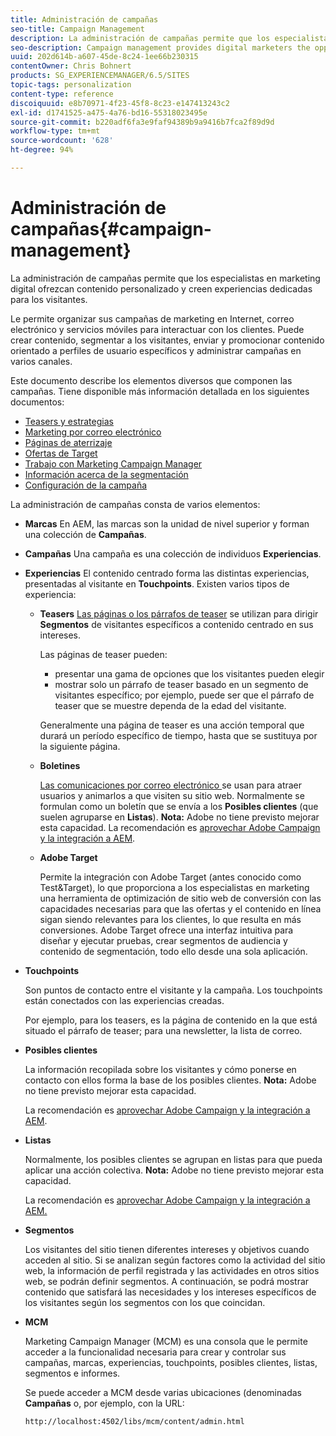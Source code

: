 ```yaml
---
title: Administración de campañas
seo-title: Campaign Management
description: La administración de campañas permite que los especialistas en marketing digital ofrezcan contenido personalizado y creen experiencias dedicadas para los visitantes. Le permite organizar sus campañas de marketing en Internet, correo electrónico y servicios móviles para interactuar con los clientes.
seo-description: Campaign management provides digital marketers the opportunity to deliver personalized content and so create dedicated experiences for visitors. It allows you to orchestrate your marketing campaigns across the web, email and mobile services and so engage your visitors.
uuid: 202d614b-a607-45de-8c24-1ee66b230315
contentOwner: Chris Bohnert
products: SG_EXPERIENCEMANAGER/6.5/SITES
topic-tags: personalization
content-type: reference
discoiquuid: e8b70971-4f23-45f8-8c23-e147413243c2
exl-id: d1741525-a475-4a76-bd16-55318023495e
source-git-commit: b220adf6fa3e9faf94389b9a9416b7fca2f89d9d
workflow-type: tm+mt
source-wordcount: '628'
ht-degree: 94%

---
```


# Administración de campañas{#campaign-management}

La administración de campañas permite que los especialistas en marketing digital ofrezcan contenido personalizado y creen experiencias dedicadas para los visitantes.

Le permite organizar sus campañas de marketing en Internet, correo electrónico y servicios móviles para interactuar con los clientes. Puede crear contenido, segmentar a los visitantes, enviar y promocionar contenido orientado a perfiles de usuario específicos y administrar campañas en varios canales.

Este documento describe los elementos diversos que componen las campañas. Tiene disponible más información detallada en los siguientes documentos:

* [Teasers y estrategias](/help/sites-classic-ui-authoring/classic-personalization-campaigns-teasers-strategy.md)
* [Marketing por correo electrónico](/help/sites-classic-ui-authoring/classic-personalization-campaigns-email.md)
* [Páginas de aterrizaje](/help/sites-classic-ui-authoring/classic-personalization-campaigns-landingpage.md)
* [Ofertas de Target](/help/sites-classic-ui-authoring/classic-personalization-campaigns-target-offers.md)
* [Trabajo con Marketing Campaign Manager](/help/sites-classic-ui-authoring/classic-personalization-campaigns-mktg-manager.md)
* [Información acerca de la segmentación](/help/sites-classic-ui-authoring/classic-personalization-campaigns-segmentation.md)
* [Configuración de la campaña](/help/sites-classic-ui-authoring/classic-personalization-campaigns-setting-up-your.md)

La administración de campañas consta de varios elementos:

* **Marcas**
En AEM, las marcas son la unidad de nivel superior y forman una colección de 
**Campañas**.

* **Campañas**
Una campaña es una colección de individuos 
**Experiencias**.

* **Experiencias**
El contenido centrado forma las distintas experiencias, presentadas al visitante en 
**Touchpoints**. Existen varios tipos de experiencia:

   * **Teasers**
      [Las páginas o los párrafos de teaser](#teasers) se utilizan para dirigir **Segmentos** de visitantes específicos a contenido centrado en sus intereses.

      Las páginas de teaser pueden:

      * presentar una gama de opciones que los visitantes pueden elegir
      * mostrar solo un párrafo de teaser basado en un segmento de visitantes específico; por ejemplo, puede ser que el párrafo de teaser que se muestre dependa de la edad del visitante.

      Generalmente una página de teaser es una acción temporal que durará un período específico de tiempo, hasta que se sustituya por la siguiente página.

   * **Boletines**

      [Las comunicaciones por correo electrónico ](#emailmarketing) se usan para atraer usuarios y animarlos a que visiten su sitio web. Normalmente se formulan como un boletín que se envía a los **Posibles clientes** (que suelen agruparse en **Listas**). **Nota:** Adobe no tiene previsto mejorar esta capacidad. La recomendación es [ aprovechar Adobe Campaign y la integración a AEM](/help/sites-administering/campaign.md).

   * **Adobe Target**

      Permite la integración con Adobe Target (antes conocido como Test&amp;Target), lo que proporciona a los especialistas en marketing una herramienta de optimización de sitio web de conversión con las capacidades necesarias para que las ofertas y el contenido en línea sigan siendo relevantes para los clientes, lo que resulta en más conversiones. Adobe Target ofrece una interfaz intuitiva para diseñar y ejecutar pruebas, crear segmentos de audiencia y contenido de segmentación, todo ello desde una sola aplicación.


* **Touchpoints**

   Son puntos de contacto entre el visitante y la campaña. Los touchpoints están conectados con las experiencias creadas.

   Por ejemplo, para los teasers, es la página de contenido en la que está situado el párrafo de teaser; para una newsletter, la lista de correo.

* **Posibles clientes**

   La información recopilada sobre los visitantes y cómo ponerse en contacto con ellos forma la base de los posibles clientes. **Nota:** Adobe no tiene previsto mejorar esta capacidad.

   La recomendación es [ aprovechar Adobe Campaign y la integración a AEM](/help/sites-administering/campaign.md).

* **Listas**

   Normalmente, los posibles clientes se agrupan en listas para que pueda aplicar una acción colectiva. **Nota:** Adobe no tiene previsto mejorar esta capacidad.

   La recomendación es [ aprovechar Adobe Campaign y la integración a AEM.](/help/sites-administering/campaign.md)

* **Segmentos**

   Los visitantes del sitio tienen diferentes intereses y objetivos cuando acceden al sitio. Si se analizan según factores como la actividad del sitio web, la información de perfil registrada y las actividades en otros sitios web, se podrán definir segmentos. A continuación, se podrá mostrar contenido que satisfará las necesidades y los intereses específicos de los visitantes según los segmentos con los que coincidan.

* **MCM**

   Marketing Campaign Manager (MCM) es una consola que le permite acceder a la funcionalidad necesaria para crear y controlar sus campañas, marcas, experiencias, touchpoints, posibles clientes, listas, segmentos e informes.

   Se puede acceder a MCM desde varias ubicaciones (denominadas **Campañas** o, por ejemplo, con la URL:

   `http://localhost:4502/libs/mcm/content/admin.html`
